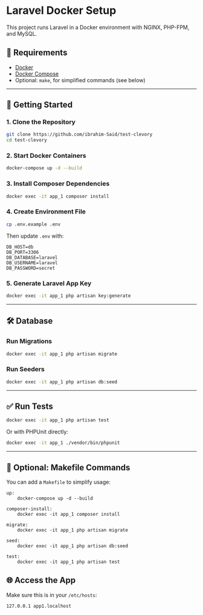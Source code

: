 # Laravel Docker Setup

This project runs Laravel in a Docker environment with NGINX, PHP-FPM, and MySQL.

## 🐳 Requirements

- [Docker](https://www.docker.com/)
- [Docker Compose](https://docs.docker.com/compose/)
- Optional: `make`, for simplified commands (see below)

---

## 🚀 Getting Started

### 1. Clone the Repository

```bash
git clone https://github.com/ibrahim-Said/test-clevory
cd test-clevory
```

### 2. Start Docker Containers

```bash
docker-compose up -d --build
```

### 3. Install Composer Dependencies

```bash
docker exec -it app_1 composer install
```

### 4. Create Environment File

```bash
cp .env.example .env
```

Then update `.env` with:

```
DB_HOST=db
DB_PORT=3306
DB_DATABASE=laravel
DB_USERNAME=laravel
DB_PASSWORD=secret
```

### 5. Generate Laravel App Key

```bash
docker exec -it app_1 php artisan key:generate
```

---

## 🛠 Database

### Run Migrations

```bash
docker exec -it app_1 php artisan migrate
```

### Run Seeders

```bash
docker exec -it app_1 php artisan db:seed
```

---

## ✅ Run Tests

```bash
docker exec -it app_1 php artisan test
```

Or with PHPUnit directly:

```bash
docker exec -it app_1 ./vendor/bin/phpunit
```

---

## 🧪 Optional: Makefile Commands

You can add a `Makefile` to simplify usage:

```make
up:
	docker-compose up -d --build

composer-install:
	docker exec -it app_1 composer install

migrate:
	docker exec -it app_1 php artisan migrate

seed:
	docker exec -it app_1 php artisan db:seed

test:
	docker exec -it app_1 php artisan test
```

## 🌐 Access the App

Make sure this is in your `/etc/hosts`:

```
127.0.0.1 app1.localhost
```